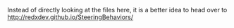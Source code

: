 Instead of directly looking at the files here, it is a better idea to
head over to http://redxdev.github.io/SteeringBehaviors/